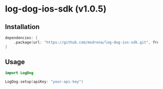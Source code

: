 # log-dog-ios-sdk (v1.0.5)

## Installation

```swift
dependencies: [
    .package(url: "https://github.com/modrena/log-dog-ios-sdk.git", from: "1.0.5")
]
```

## Usage

```swift
import LogDog

LogDog.setup(apiKey: "your-api-key")
``` 